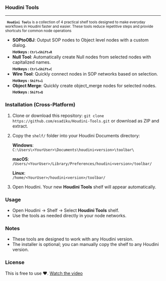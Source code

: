 ### Houdini Tools ###
---
<small> **``` Houdini Tools```** is a collection of 4 practical shelf tools designed to make everyday workflows in Houdini faster and easier. These tools reduce repetitive steps and provide shortcuts for common node operations</small>

- **SOPtoOBJ**: Output SOP nodes to Object level nodes with a custom dialog.<br> <sub> **Hotkeys : ```Ctrl+Shift+R```**</sub>
- **Null Tool**: Automatically create Null nodes from selected nodes with capitalized names.<br> <sub> **Hotkeys : ```Ctrl+Shift+C```**</sub>
- **Wire Tool**: Quickly connect nodes in SOP networks based on selection. <br> <sub> **Hotkeys :  ```Shift+1```**</sub>
- **Object Merge**: Quickly create object_merge nodes for selected nodes.  <br> <sub> **Hotkeys :  ```Shift+Q```**</sub>

### Installation (Cross-Platform)

1. Clone or download this repository:
   `git clone https://github.com/esadiku/Houdini-Tools.git`
   or download as ZIP and extract.

2. Copy the `shelf/` folder into your Houdini Documents directory:

   **Windows**:  
   `C:\Users\<YourUser>\Documents\houdini<version>\toolbar\`

   **macOS**:  
   `/Users/<YourUser>/Library/Preferences/houdini<version>/toolbar/`

   **Linux**:  
   `/home/<YourUser>/houdini<version>/toolbar/`


3. Open Houdini. Your new **Houdini Tools** shelf will appear automatically.

### Usage

- Open Houdini → Shelf → Select **Houdini Tools** shelf.
- Use the tools as needed directly in your node networks.

### Notes

- These tools are designed to work with any Houdini version.
- The installer is optional; you can manually copy the shelf to any Houdini version.

### License

This is free to use ❤️.
[Watch the video](https://youtu.be/JDJTN9RaM5U)

